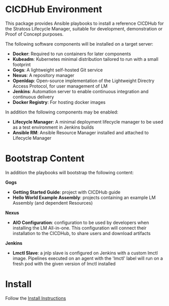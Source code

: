 # CICDHub Environment

This package provides Ansible playbooks to install a reference CICDHub for the Stratoss Lifecycle Manager, suitable for development, demonstration or Proof of Concept purposes.

The following software components will be installed on a target server:

- **Docker**: Required to run containers for later components
- **Kubeadm**: Kubernetes minimal distribution tailored to run with a small footprint
- **Gogs**: A lightweight self-hosted Git service
- **Nexus**: A repository manager
- **Openldap**: Open-source implementation of the Lightweight Directry Access Protocol, for user management of LM
- **Jenkins**: Automation server to enable continuous integration and continuous delivery
- **Docker Registry**: For hosting docker images

In addition the following components may be enabled:

- **Lifecycle Manager**: A minimal deployment lifecycle manager to be used as a test environment in Jenkins builds
- **Ansible RM**: Ansible Resource Manager installed and attached to Lifecycle Manager

# Bootstrap Content

In addition the playbooks will bootstrap the following content:

**Gogs**

- **Getting Started Guide**: project with CICDHub guide
- **Hello World Example Assembly**: projects containing an example LM Assembly (and dependent Resources)

**Nexus**

- **AIO Configuration**: configuration to be used by developers when installing the LM All-in-one. This
  configuration will connect their installation to the CICDHub, to share users and download artifacts

**Jenkins**

- **Lmctl Slave**: a jnlp slave is configured on Jenkins with a custom lmctl image. Pipelines executed on an agent with the 'lmctl' label will run on a fresh pod with the given version of lmctl installed

# Install

Follow the [Install Instructions](./docs/install_instructions.md)
